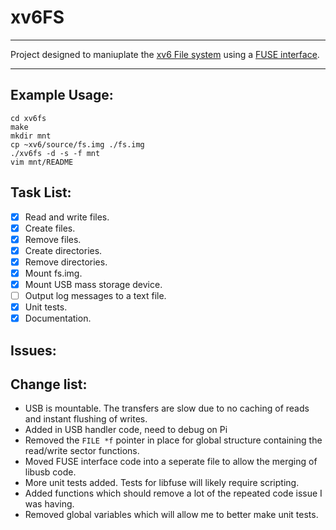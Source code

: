 # xv6FS
***
Project designed to maniuplate the [xv6 File system](http://pekopeko11.sakura.ne.jp/unix_v6/xv6-book/en/File_system.html) using a [FUSE interface](https://en.wikipedia.org/wiki/Filesystem_in_Userspace).
***
## Example Usage:
```
cd xv6fs
make
mkdir mnt
cp ~xv6/source/fs.img ./fs.img
./xv6fs -d -s -f mnt
vim mnt/README
```

## Task List:
- [x] Read and write files.
- [x] Create files.
- [x] Remove files.
- [x] Create directories.
- [x] Remove directories.
- [x] Mount fs.img.
- [x] Mount USB mass storage device.
- [ ] Output log messages to a text file.
- [x] Unit tests.
- [x] Documentation.
 
## Issues:

## Change list:
* USB is mountable. The transfers are slow due to no caching of reads and instant flushing of writes.
* Added in USB handler code, need to debug on Pi 
* Removed the `FILE *f` pointer in place for global structure containing the read/write sector functions.
* Moved FUSE interface code into a seperate file to allow the merging of libusb code.
* More unit tests added. Tests for libfuse will likely require scripting.
* Added functions which should remove a lot of the repeated code issue I was having.
* Removed global variables which will allow me to better make unit tests.